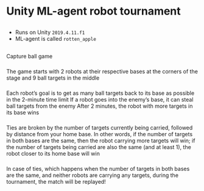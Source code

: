# Unity ML-agent robot tournament

##
- Runs on Unity `2019.4.11.f1`
- ML-agent is called `rotten_apple`

##
Capture ball game
###
The game starts with 2 robots at their respective bases at the corners of the stage and 9 ball targets in the middle
###
Each robot’s goal is to get as many ball targets back to its base as possible in the 2-minute time limit
If a robot goes into the enemy’s base, it can steal ball targets from the enemy
After 2 minutes, the robot with more targets in its base wins
###
Ties are broken by the number of targets currently being carried, followed by distance from your home base. In other words, if the number of targets in both bases are the same, then the robot carrying more targets will win; if the number of targets being carried are also the same (and at least 1), the robot closer to its home base will win
###
In case of ties, which happens when the number of targets in both bases are the same, and neither robots are carrying any targets, during the tournament, the match will be replayed!
